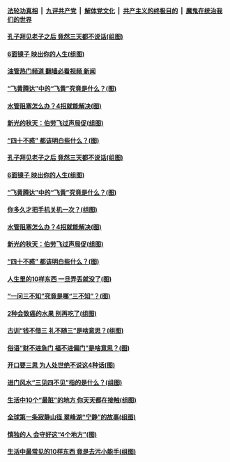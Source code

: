 ####  [法轮功真相](../../../../basic/blob/master/README.md?t=10110801) &nbsp;|&nbsp; [九评共产党](../../../../9ping.md/blob/master/README.md?t=10110801) &nbsp;|&nbsp; [解体党文化](../../../../jtdwh.md/blob/master/README.md?t=10110801)  &nbsp;|&nbsp; [共产主义的终极目的](../../../../gczydzjmd.md/blob/master/README.md?t=10110801) &nbsp;|&nbsp; [魔鬼在统治我们的世界](../../../../mgztzwmdsj.md/blob/master/README.md?t=10110801) 

#### [孔子拜见老子之后 竟然三天都不说话(组图)](../pages/p8/1017033.md?t=10110801) 

#### [6面镜子 映出你的人生(组图)](../pages/p8/1018697.md?t=10110801) 

#### [油管热门频道 翻墙必看视频 新闻](http://209.250.226.216:81/youtube.html?10110801)

#### [“飞黄腾达”中的“飞黄”究竟是什么？(图)](../pages/p8/1018715.md?t=10110801) 

#### [水管阻塞怎么办？4招就能解决(图)](../pages/p8/1018678.md?t=10110801) 

#### [新光的秋天：伯劳飞过声局促(组图)](../pages/p8/1018605.md?t=10110801) 

#### [“四十不惑” 都该明白些什么？(图)](../pages/p8/1018503.md?t=10110801) 

#### [孔子拜见老子之后 竟然三天都不说话(组图)](../pages/p8/1017033.md?t=10110801) 

#### [6面镜子 映出你的人生(组图)](../pages/p8/1018697.md?t=10110801) 

#### [“飞黄腾达”中的“飞黄”究竟是什么？(图)](../pages/p8/1018715.md?t=10110801) 

#### [你多久才把手机关机一次？(组图)](../pages/p8/1018502.md?t=10110801) 

#### [水管阻塞怎么办？4招就能解决(图)](../pages/p8/1018678.md?t=10110801) 

#### [新光的秋天：伯劳飞过声局促(组图)](../pages/p8/1018605.md?t=10110801) 

#### [“四十不惑” 都该明白些什么？(图)](../pages/p8/1018503.md?t=10110801) 

#### [人生里的10样东西 一旦弄丢就没了(图)](../pages/p8/1018636.md?t=10110801) 


#### [“一问三不知”究竟是哪“三不知”？(图)](../pages/p8/1018591.md?t=10110801) 

#### [2种会致癌的水果 别再吃了(组图)](../pages/p8/1018501.md?t=10110801) 

#### [古训“钱不借三 礼不随三”是啥意思？(组图)](../pages/p8/1018523.md?t=10110801) 


#### [俗语“财不进急门 福不进偏门”是啥意思？(图)](../pages/p8/1018414.md?t=10110801) 

#### [开口要三思 为人处世绝不说这4种话(图)](../pages/p8/1018371.md?t=10110801) 

#### [进门风水“三见四不见”指的是什么？(组图)](../pages/p8/1017682.md?t=10110801) 

#### [生活中10个“最脏”的地方&nbsp;你天天都在接触(组图)](../pages/p8/1018366.md?t=10110801) 

#### [全球第一条寂静山径 翠峰湖“宁静”的故事(组图)](../pages/p8/1014307.md?t=10110801) 

#### [慎独的人 会守好这“4个地方”(图)](../pages/p8/1017160.md?t=10110801) 

#### [生活中最常见的10样东西 竟是去污小能手(组图)](../pages/p8/1018331.md?t=10110801) 

<img src='http://gfw-breaker.win/goodnews/indexes/p8.md' width='0px' height='0px'/>
